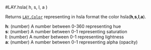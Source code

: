 #LAY.hsla( h, s, l, a )  

Returns [`LAY.Color`](../object/Color.md) representing in hsla format the color hsla(**h**,**s**,**l**,**a**).  

**h**: (number) A number between 0-360 representing hue  
**s**: (number) A number between 0-1 representing saturation  
**l**: (number) A number between 0-1 representing lightness  
**a**: (number) A number between 0-1 representing alpha (opacity)
